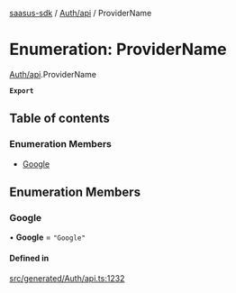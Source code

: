 [saasus-sdk](../README.md) / [Auth/api](../modules/Auth_api.md) / ProviderName

# Enumeration: ProviderName

[Auth/api](../modules/Auth_api.md).ProviderName

**`Export`**

## Table of contents

### Enumeration Members

- [Google](Auth_api.ProviderName.md#google)

## Enumeration Members

### Google

• **Google** = ``"Google"``

#### Defined in

[src/generated/Auth/api.ts:1232](https://github.com/saasus-platform/saasus-sdk-javascript/blob/c67ac22/src/generated/Auth/api.ts#L1232)
